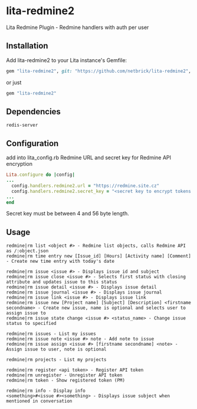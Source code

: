 # lita-redmine2

Lita Redmine Plugin - Redmine handlers with auth per user

## Installation

Add lita-redmine2 to your Lita instance's Gemfile:

``` ruby
gem "lita-redmine2", git: "https://github.com/netbrick/lita-redmine2", branch: "master"
```
or just

``` ruby
gem "lita-redmine2"
```

## Dependencies

```
redis-server
```

## Configuration

add into lita_config.rb Redmine URL and secret key for Redmine API encryption

``` ruby
Lita.configure do |config|
...
  config.handlers.redmine2.url = "https://redmine.site.cz"
  config.handlers.redmine2.secret_key = "<secret key to encrypt tokens in redis>"
...
end
```
Secret key must be between 4 and 56 byte length.


## Usage

```
redmine|rm list <object #> - Redmine list objects, calls Redmine API as /:object.json
redmine|rm time entry new [Issue_id] [Hours] [Activity name] [Comment] - Create new time entry with today's date

redmine|rm issue <issue #> - Displays issue id and subject
redmine|rm issue close <issue #> - Selects first status with closing attribute and updates issue to this status
redmine|rm issue detail <issue #> - Displays issue detail
redmine|rm issue journal <issue #> - Displays issue journal
redmine|rm issue link <issue #> - Displays issue link
redmine|rm issue new [Project name] [Subject] [Description] <firstname secondname> - Create new issue, name is optional and selects user to assign issue to
redmine|rm issue state change <issue #> <status_name> - Change issue status to specified

redmine|rm issues - List my issues
redmine|rm issue note <issue #> note - Add note to issue
redmine|rm issue assign <issue #> [firstname secondname] <note> - Assign issue to user, note is optional

redmine|rm projects - List my projects

redmine|rm register <api token> - Register API token
redmine|rm unregister - Unregister API token
redmine|rm token - Show registered token (PM)

redmine|rm info - Display info
<something>#<issue #><something> - Displays issue subject when mentioned in conversation
```
